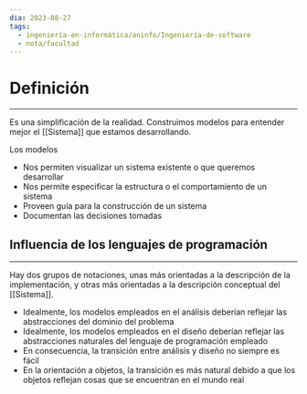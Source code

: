 ```yaml
---
dia: 2023-08-27
tags:
  - ingeniería-en-informática/aninfo/Ingeniería-de-software
  - nota/facultad
---
```

# Definición
---
Es una simplificación de la realidad. Construimos modelos para entender mejor el [[Sistema]] que estamos desarrollando.

Los modelos 
* Nos permiten visualizar un sistema existente o que queremos desarrollar
* Nos permite especificar la estructura o el comportamiento de un sistema
* Proveen guía para la construcción de un sistema
* Documentan las decisiones tomadas

## Influencia de los lenguajes de programación
---
Hay dos grupos de notaciones, unas más orientadas a la descripción de la implementación, y otras más orientadas a la descripción conceptual del [[Sistema]].

* Idealmente, los modelos empleados en el análisis deberían reflejar las abstracciones del dominio del problema
* Idealmente, los modelos empleados en el diseño deberían reflejar las abstracciones naturales del lenguaje de programación empleado
* En consecuencia, la transición entre análisis y diseño no siempre es fácil
* En la orientación a objetos, la transición es más natural debido a que los objetos reflejan cosas que se encuentran en el mundo real